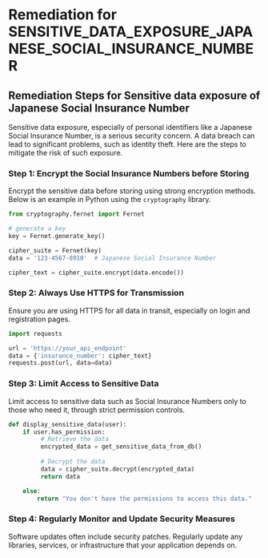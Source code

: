 # Remediation for SENSITIVE_DATA_EXPOSURE_JAPANESE_SOCIAL_INSURANCE_NUMBER

## Remediation Steps for Sensitive data exposure of Japanese Social Insurance Number
Sensitive data exposure, especially of personal identifiers like a Japanese Social Insurance Number, is a serious security concern. A data breach can lead to significant problems, such as identity theft. Here are the steps to mitigate the risk of such exposure.

### Step 1: Encrypt the Social Insurance Numbers before Storing
Encrypt the sensitive data before storing using strong encryption methods. Below is an example in Python using the `cryptography` library.

```python
from cryptography.fernet import Fernet

# generate a key 
key = Fernet.generate_key()

cipher_suite = Fernet(key)
data = '123-4567-8910'  # Japanese Social Insurance Number

cipher_text = cipher_suite.encrypt(data.encode())
```

### Step 2: Always Use HTTPS for Transmission
Ensure you are using HTTPS for all data in transit, especially on login and registration pages.

```python
import requests

url = 'https://your_api_endpoint'
data = {'insurance_number': cipher_text}
requests.post(url, data=data) 
```

### Step 3: Limit Access to Sensitive Data
Limit access to sensitive data such as Social Insurance Numbers only to those who need it, through strict permission controls.

```python
def display_sensitive_data(user):
    if user.has_permission:
         # Retrieve the data
         encrypted_data = get_sensitive_data_from_db()
         
         # Decrypt the data
         data = cipher_suite.decrypt(encrypted_data)
         return data

    else:
        return "You don't have the permissions to access this data."
```

### Step 4: Regularly Monitor and Update Security Measures
Software updates often include security patches. Regularly update any libraries, services, or infrastructure that your application depends on.